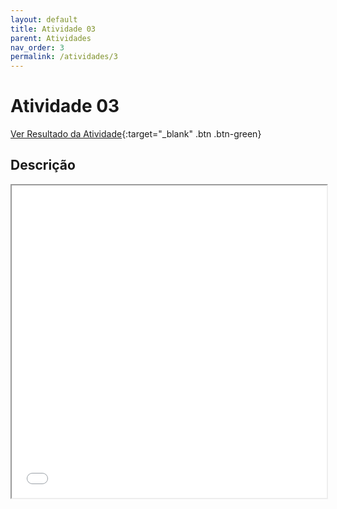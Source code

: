 ```yaml
---
layout: default
title: Atividade 03
parent: Atividades
nav_order: 3
permalink: /atividades/3
---
```


# Atividade 03

[Ver Resultado da Atividade](https://ronierlima.github.io/LMS-2020.1/Atividade-3/){:target="_blank" .btn .btn-green}

## Descrição
<iframe src="/assets/pdf/lms-atv_03.pdf" width="100%" height="500px">

